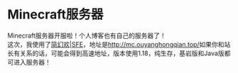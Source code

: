 # Minecraft服务器
Minecraft服务器开服啦！个人博客也有自己的服务器了！<br/>
这次，我使用了[简幻欢|SFE](https://sfe.simpfun.cn/)，地址是<http://mc.ouyanghongqian.top/>如果你和站长有关系的话，可能会得到高速地址，版本使用1.18，纯生存，基岩版和Java版都可进入服务器！
